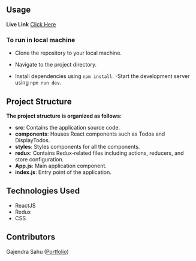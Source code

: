 ## Usage

**Live Link** [Click Here](https://quad-b-assignment-eta.vercel.app/)

### To run in local machine

- Clone the repository to your local machine.

- Navigate to the project directory.
- Install dependencies using `npm install`.
  -Start the development server using `npm run dev`.

## Project Structure

**The project structure is organized as follows:**

- **src**: Contains the application source code.
- **components**: Houses React components such as Todos and DisplayTodos.
- **styles**: Styles components for all the components.
- **redux**: Contains Redux-related files including actions, reducers, and store configuration.
- **App.js**: Main application component.
- **index.js**: Entry point of the application.

## Technologies Used

- ReactJS
- Redux
- CSS

## Contributors

Gajendra Sahu ([Portfolio](https://gajendraakagajju.vercel.app/))
